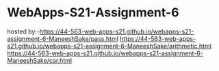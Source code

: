 # WebApps-S21-Assignment-6
hosted by:-https://44-563-web-apps-s21.github.io/webapps-s21-assignment-6-ManeeshSake/pass.html
https://44-563-web-apps-s21.github.io/webapps-s21-assignment-6-ManeeshSake/arithmetic.html
https://44-563-web-apps-s21.github.io/webapps-s21-assignment-6-ManeeshSake/car.html
